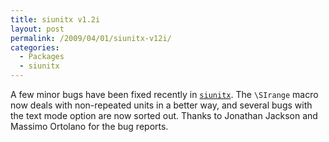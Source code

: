 ```yaml
---
title: siunitx v1.2i
layout: post
permalink: /2009/04/01/siunitx-v12i/
categories:
  - Packages
  - siunitx
---
```

A few minor bugs have been fixed recently in [`siunitx`](https://ctan.org/pkg/siunitx). The `\SIrange` macro now deals with non-repeated units in a better way, and several bugs with the text mode option are now sorted out. Thanks to Jonathan Jackson and Massimo Ortolano for the bug reports.
